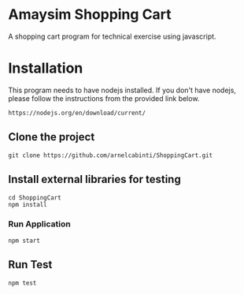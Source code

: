 # Amaysim Shopping Cart
A shopping cart program for technical exercise using javascript.

# Installation

This program needs to have nodejs installed. If you don't have nodejs, please follow the instructions from the provided link below.

```
https://nodejs.org/en/download/current/
```

## Clone the project

```
git clone https://github.com/arnelcabinti/ShoppingCart.git
```

## Install external libraries for testing

```
cd ShoppingCart
npm install
```

### Run Application
```
npm start
```

## Run Test
```
npm test
```

